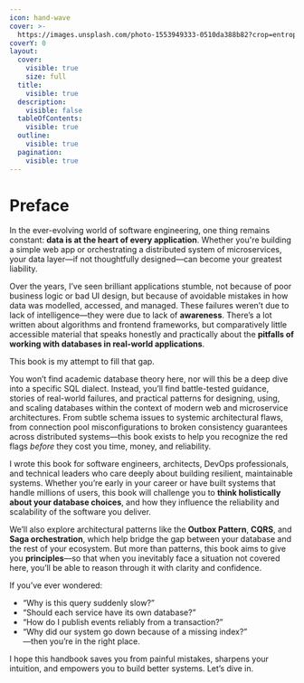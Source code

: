 ```yaml
---
icon: hand-wave
cover: >-
  https://images.unsplash.com/photo-1553949333-0510da388b82?crop=entropy&cs=srgb&fm=jpg&ixid=M3wxOTcwMjR8MHwxfHNlYXJjaHwxfHx0dXJxdW9pc2V8ZW58MHx8fHwxNzQ3NTE4MDg5fDA&ixlib=rb-4.1.0&q=85
coverY: 0
layout:
  cover:
    visible: true
    size: full
  title:
    visible: true
  description:
    visible: false
  tableOfContents:
    visible: true
  outline:
    visible: true
  pagination:
    visible: true
---
```


# Preface

In the ever-evolving world of software engineering, one thing remains constant: **data is at the heart of every application**. Whether you're building a simple web app or orchestrating a distributed system of microservices, your data layer—if not thoughtfully designed—can become your greatest liability.

Over the years, I’ve seen brilliant applications stumble, not because of poor business logic or bad UI design, but because of avoidable mistakes in how data was modelled, accessed, and managed. These failures weren’t due to lack of intelligence—they were due to lack of **awareness**. There’s a lot written about algorithms and frontend frameworks, but comparatively little accessible material that speaks honestly and practically about the **pitfalls of working with databases in real-world applications**.

This book is my attempt to fill that gap.

You won’t find academic database theory here, nor will this be a deep dive into a specific SQL dialect. Instead, you’ll find battle-tested guidance, stories of real-world failures, and practical patterns for designing, using, and scaling databases within the context of modern web and microservice architectures. From subtle schema issues to systemic architectural flaws, from connection pool misconfigurations to broken consistency guarantees across distributed systems—this book exists to help you recognize the red flags _before_ they cost you time, money, and reliability.

I wrote this book for software engineers, architects, DevOps professionals, and technical leaders who care deeply about building resilient, maintainable systems. Whether you’re early in your career or have built systems that handle millions of users, this book will challenge you to **think holistically about your database choices**, and how they influence the reliability and scalability of the software you deliver.

We’ll also explore architectural patterns like the **Outbox Pattern**, **CQRS**, and **Saga orchestration**, which help bridge the gap between your database and the rest of your ecosystem. But more than patterns, this book aims to give you **principles**—so that when you inevitably face a situation not covered here, you’ll be able to reason through it with clarity and confidence.

If you’ve ever wondered:

* “Why is this query suddenly slow?”
* “Should each service have its own database?”
* “How do I publish events reliably from a transaction?”
* “Why did our system go down because of a missing index?”\
  —then you’re in the right place.

I hope this handbook saves you from painful mistakes, sharpens your intuition, and empowers you to build better systems. Let’s dive in.
